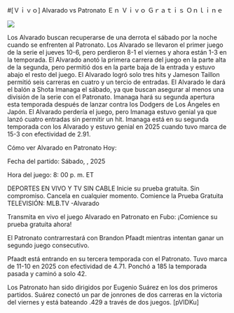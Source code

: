 #[Ｖｉｖｏ] Alvarado vs Patronato Ｅｎ Ｖｉｖｏ Ｇｒａｔｉｓ Ｏｎｌｉｎｅ  
  
  
[![](https://i.imgur.com/qSNzIqt.png)](https://movie.rssnews.media/TgThJtczx.php)  
  
Los Alvarado buscan recuperarse de una derrota el sábado por la noche cuando se enfrenten al Patronato. Los Alvarado se llevaron el primer juego de la serie el jueves 10-6, pero perdieron 8-1 el viernes y ahora están 1-3 en la temporada. El Alvarado anotó la primera carrera del juego en la parte alta de la segunda, pero permitió dos en la parte baja de la entrada y estuvo abajo el resto del juego. El Alvarado logró solo tres hits y Jameson Taillon permitió seis carreras en cuatro y un tercio de entradas. El Alvarado le dará el balón a Shota Imanaga el sábado, ya que buscan asegurar al menos una división de la serie con el Patronato. Imanaga hará su segunda apertura esta temporada después de lanzar contra los Dodgers de Los Ángeles en Japón. El Alvarado perdería el juego, pero Imanaga estuvo genial ya que lanzó cuatro entradas sin permitir un hit. Imanaga está en su segunda temporada con los Alvarado y estuvo genial en 2025 cuando tuvo marca de 15-3 con efectividad de 2.91.

Cómo ver Alvarado en Patronato Hoy:

Fecha del partido: Sábado, , 2025

Hora del juego: 8: 00 p. m. ET

DEPORTES EN VIVO Y TV SIN CABLE
Inicie su prueba gratuita. Sin compromiso. Cancela en cualquier momento.
Comience la Prueba Gratuita
TELEVISIÓN: MLB.TV -Alvarado

Transmita en vivo el juego Alvarado en Patronato en Fubo: ¡Comience su prueba gratuita ahora! 

El Patronato contrarrestará con Brandon Pfaadt mientras intentan ganar un segundo juego consecutivo.

Pfaadt está entrando en su tercera temporada con el Patronato. Tuvo marca de 11-10 en 2025 con efectividad de 4.71. Ponchó a 185 la temporada pasada y caminó a solo 42.

Los Patronato han sido dirigidos por Eugenio Suárez en los dos primeros partidos. Suárez conectó un par de jonrones de dos carreras en la victoria del viernes y está bateando .429 a través de dos juegos. [pVIDKu]